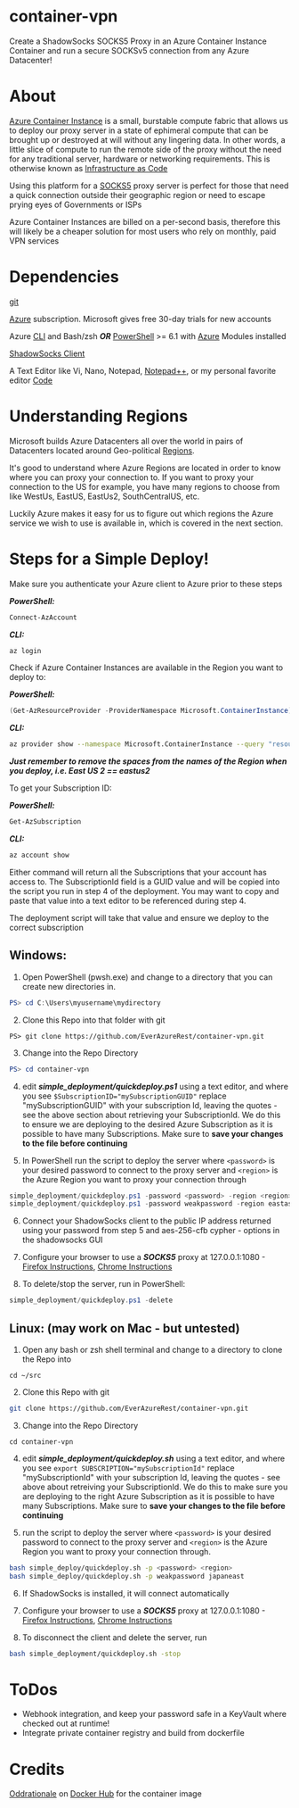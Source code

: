 # container-vpn
Create a ShadowSocks SOCKS5 Proxy in an Azure Container Instance Container and run a secure SOCKSv5 connection from any Azure Datacenter!

# About

[Azure Container Instance](https://docs.microsoft.com/en-us/azure/container-instances/) is a small, burstable compute fabric that allows us to deploy our proxy server in a state of ephimeral compute that can be brought up or destroyed at will without any lingering data.
In other words, a little slice of compute to run the remote side of the proxy without the need for any traditional server, hardware or networking requirements.  This is otherwise known as [Infrastructure as Code](https://en.wikipedia.org/wiki/Infrastructure_as_code)

Using this platform for a [SOCKS5](https://en.wikipedia.org/wiki/SOCKS) proxy server is perfect for those that need a quick connection outside their geographic region or need to escape prying eyes of Governments or ISPs

Azure Container Instances are billed on a per-second basis, therefore this will likely be a cheaper solution for most users who rely on monthly, paid VPN services

# Dependencies

[git](https://git-scm.com)

[Azure](https://portal.azure.com) subscription.  Microsoft gives free 30-day trials for new accounts

Azure [CLI](https://aka.ms/az-cli) and Bash/zsh
    ***OR***
[PowerShell](https://github.com/powershell/powershell) >= 6.1 with [Azure](https://www.powershellgallery.com/packages/Az/1.4.0) Modules installed

[ShadowSocks Client](https://shadowsocks.org/en/download/clients.html)

A Text Editor like Vi, Nano, Notepad, [Notepad++](https://notepad-plus-plus.org/), or my personal favorite editor [Code](https://code.visualstudio.com/)

# Understanding Regions

Microsoft builds Azure Datacenters all over the world in pairs of Datacenters located around Geo-political [Regions](https://azure.microsoft.com/en-us/global-infrastructure/regions/).

It's good to understand where Azure Regions are located in order to know where you can proxy your connection to. 
If you want to proxy your connection to the US for example, you have many regions to choose from like WestUs, EastUS, EastUs2, SouthCentralUS, etc.

Luckily Azure makes it easy for us to figure out which regions the Azure service we wish to use is available in, which is covered in the next section.


# Steps for a Simple Deploy!

Make sure you authenticate your Azure client to Azure prior to these steps

***PowerShell:*** 
```powershell
Connect-AzAccount
```

***CLI:***
```bash
az login
```

Check if Azure Container Instances are available in the Region you want to deploy to:

***PowerShell:***
```powershell
(Get-AzResourceProvider -ProviderNamespace Microsoft.ContainerInstance)[0].locations
```

***CLI:***
```bash
az provider show --namespace Microsoft.ContainerInstance --query "resourceTypes[0].locations"
```

***Just remember to remove the spaces from the names of the Region when you deploy, i.e. East US 2 == eastus2***

To get your Subscription ID:

***PowerShell:*** 
```powershell
Get-AzSubscription
```

***CLI:***
```bash 
az account show
``` 

Either command will return all the Subscriptions that your account has access to.  The SubscriptionId field is a GUID value and will be copied into the script you run in step 4 of the deployment. You may want to copy and paste that value into a text editor to be referenced during step 4.

The deployment script will take that value and ensure we deploy to the correct subscription

## Windows:

1. Open PowerShell (pwsh.exe) and change to a directory that you can create new directories in. 
```powershell
PS> cd C:\Users\myusername\mydirectory
```

2. Clone this Repo into that folder with git
```
PS> git clone https://github.com/EverAzureRest/container-vpn.git
```

3. Change into the Repo Directory
```powershell
PS> cd container-vpn
```

4. edit ***simple_deployment/quickdeploy.ps1*** using a text editor, and where you see `$SubscriptionID="mySubscriptionGUID"` replace "mySubscriptionGUID" with your subscription Id, leaving the quotes - see the above section about retrieving your SubscriptionId.
We do this to ensure we are deploying to the desired Azure Subscription as it is possible to have many Subscriptions.
Make sure to **save your changes to the file before continuing**

5. In PowerShell run the script to deploy the server where `<password>` is your desired password to connect to the proxy server and `<region>` is the Azure Region you want to proxy your connection through
```powershell
simple_deployment/quickdeploy.ps1 -password <password> -region <region>
simple_deployment/quickdeploy.ps1 -password weakpassword -region eastasia
```

6. Connect your ShadowSocks client to the public IP address returned using your password from step 5 and aes-256-cfb cypher - options in the shadowsocks GUI

7. Configure your browser to use a ***SOCKS5*** proxy at 127.0.0.1:1080 - [Firefox Instructions](https://www.howtogeek.com/293213/how-to-configure-a-proxy-server-in-firefox/),  [Chrome Instructions](https://productforums.google.com/d/msg/chrome/9IDWpZ5-RAM/v68jStH77loJ)

8. To delete/stop the server, run in PowerShell:
```powershell
simple_deployment/quickdeploy.ps1 -delete
```

## Linux: (may work on Mac - but untested)

1. Open any bash or zsh shell terminal and change to a directory to clone the Repo into
```
cd ~/src
```

2. Clone this Repo with git
```bash
git clone https://github.com/EverAzureRest/container-vpn.git
```

3. Change into the Repo Directory
```
cd container-vpn
```

4. edit ***simple_deployment/quickdeploy.sh*** using a text editor, and where you see `export SUBSCRIPTION="mySubscriptionId"` replace "mySubscriptionId" with your subscription Id, leaving the quotes - see above about retreiving your SubscriptionId.
We do this to make sure you are deploying to the right Azure Subscription as it is possible to have many Subscriptions.
Make sure to **save your changes to the file before continuing**

5. run the script to deploy the server where `<password>` is your desired password to connect to the proxy server and `<region>` is the Azure Region you want to proxy your connection through.
```bash
bash simple_deploy/quickdeploy.sh -p <password> <region>
bash simple_deploy/quickdeploy.sh -p weakpassword japaneast
```

6. If ShadowSocks is installed, it will connect automatically

7. Configure your browser to use a ***SOCKS5*** proxy at 127.0.0.1:1080 - [Firefox Instructions](https://www.howtogeek.com/293213/how-to-configure-a-proxy-server-in-firefox/), [Chrome Instructions](https://productforums.google.com/d/msg/chrome/9IDWpZ5-RAM/v68jStH77loJ)

8. To disconnect the client and delete the server, run 
```bash 
bash simple_deployment/quickdeploy.sh -stop
```


# ToDos
 - Webhook integration, and keep your password safe in a KeyVault where checked out at runtime!
 - Integrate private container registry and build from dockerfile
   
# Credits

[Oddrationale](https://hub.docker.com/r/oddrationale/docker-shadowsocks) on [Docker Hub](https://hub.docker.com/) for the container image
